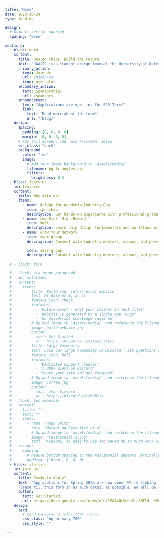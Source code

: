 ```yaml
---
title: 'Home'
date: 2023-10-24
type: landing

design:
  # Default section spacing
  spacing: "6rem"

sections:
  - block: hero
    content:
      title: Design Chips. Build the Future
      text: "UWASIC is a student design team at the University of Waterloo dedicated to exploring the world of ASIC and FPGA development. <br><br> Our mission is to bridge the gap between academic learning and industry practice, preparing the next generation of chip designers"
      primary_action:
        text: Join Us
        url: /#join-us
        icon: user-plus
      secondary_action:
        text: Sponsorships
        url: /sponsors
      announcement:
        text: "Applications are open for the S25 Term!"
        link:
          text: "Read more about the team"
          url: "/blog/"
    design:
      spacing:
        padding: [0, 0, 0, 0]
        margin: [0, 0, 0, 0]
      # For full-screen, add `min-h-screen` below
      css_class: "dark"
      background:
        color: "red"
        image:
          # Add your image background to `assets/media/`.
          filename: bg-triangles.svg
          filters:
            brightness: 0.5
  - block: features
    id: features
    content:
      title: Why Join Us?
      items:
        - name: Bridge the Academia-Industry Gap
          icon: cpu-chip
          description: Get hands-on experience with professional-grade ASIC/FPGA tools and workflows. Build a project portfolio that stands out in internships and job applications
        - name: Low Risk, High Reward
          icon: bolt
          description: Learn chip design fundamentals and workflows without needing graduate-level specialization
        - name: Grow Your Network
          icon: user-group
          description: Connect with industry mentors, alumni, and peers passionate about hardware
          
          icon: user-group
          description: Connect with industry mentors, alumni, and peers passionate about hardware
          
  # - block: form

  # - block: cta-image-paragraph
  #   id: solutions
  #   content:
  #     items:
  #       - title: Build your future-proof website
  #         text: As easy as 1, 2, 3!
  #         feature_icon: check
  #         features:
  #           - "Future-proof - edit your content in text files"
  #           - "Website is generated by a single app, Hugo"
  #           - "No JavaScript knowledge required"
  #         # Upload image to `assets/media/` and reference the filename here
  #         image: build-website.png
  #         button:
  #           text: Get Started
  #           url: https://hugoblox.com/templates/
  #       - title: Large Community
  #         text: Join our large community on Discord - ask questions and get live responses
  #         feature_icon: bolt
  #         features:
  #           - "Dedicated support channel"
  #           - "3,000+ users on Discord"
  #           - "Share your site and get feedback"
  #         # Upload image to `assets/media/` and reference the filename here
  #         image: coffee.jpg
  #         button:
  #           text: Join Discord
  #           url: https://discord.gg/z8wNYzb
  # - block: testimonials
  #   content:
  #     title: ""
  #     text: ""
  #     items:
  #       - name: "Hugo Smith"
  #         role: "Marketing Executive at X"
  #         # Upload image to `assets/media/` and reference the filename here
  #         image: "testimonial-1.jpg"
  #         text: "Awesome, so easy to use and saved me so much work with the swappable pre-designed sections!"
  #   design:
  #     spacing:
  #       # Reduce bottom spacing so the testimonial appears vertically centered between sections
  #       padding: ["6rem", 0, 0, 0]
  - block: cta-card
    id: join-us
    content:
      title: Ready to Apply?
      text: "Applications for Spring 2025 are now open! We're looking for passionate students interested in hardware design, ASIC development, and digital systems. No prior experience required - just enthusiasm and willingness to learn! <br><br>
      Please fill this form in as much detail as possible. We will be reviewing applications on a rolling basis, so apply early!"
      button:
        text: Get Started
        url: https://docs.google.com/forms/d/e/1FAIpQLScdo5lc59Tld_-KVm1k5HrJB0xQABp9EcaFD-7KI-TWs5nuVg/viewform
    design:
      card:
        # Card background color (CSS class)
        css_class: "bg-primary-700"
        css_style: ""

---
```

